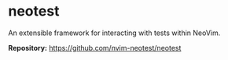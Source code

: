 # neotest

An extensible framework for interacting with tests within NeoVim.

**Repository:** <https://github.com/nvim-neotest/neotest>

<!-- vim: set ft=markdown: -->